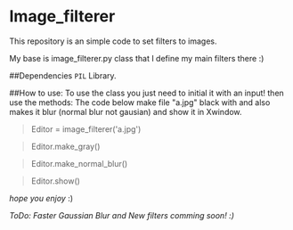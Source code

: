 # Image_filterer
This repository is an simple code to set filters to images.

My base is image_filterer.py class that I define my main filters there :)

##Dependencies
`PIL` Library.

##How to use:
To use the class you just need to initial it with an input! then use the methods:
The code below make file "a.jpg" black with and also makes it blur (normal blur not gausian) and show it in Xwindow. 
>Editor = image_filterer('a.jpg') 

>Editor.make_gray()

>Editor.make_normal_blur()

>Editor.show()

*hope you enjoy* :)

**ToDo:* Faster Gaussian Blur and New filters comming soon! :)*
